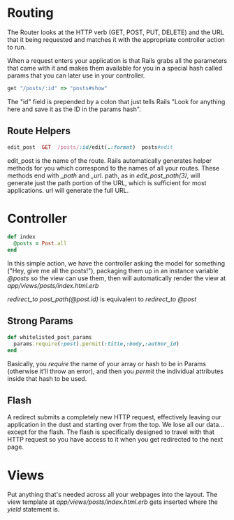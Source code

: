 # Routing
The Router looks at the HTTP verb (GET, POST, PUT, DELETE) and the URL that it being requested and matches it with the appropriate controller action to run.

When a request enters your application is that Rails grabs all the parameters that came with it and makes them available for you in a special hash called params that you can later use in your controller.

```ruby
get "/posts/:id" => "posts#show"
```
The "id" field is prepended by a colon that just tells Rails "Look for anything here and save it as the ID in the params hash".

## Route Helpers
```ruby
edit_post  GET  /posts/:id/edit(.:format)  posts#edit
```
edit_post is the name of the route. Rails automatically generates helper methods for you which correspond to the names of all your routes. These methods end with *_path* and *_url*. path, as in *edit_post_path(3)*, will generate just the path portion of the URL, which is sufficient for most applications. url will generate the full URL.

# Controller
```ruby
def index
  @posts = Post.all
end
```
In this simple action, we have the controller asking the model for something ("Hey, give me all the posts!"), packaging them up in an instance variable *@posts* so the view can use them, then will automatically render the view at *app/views/posts/index.html.erb*

*redirect_to post_path(@post.id)* is equivalent to *redirect_to @post*

## Strong Params
```ruby
def whitelisted_post_params
  params.require(:post).permit(:title,:body,:author_id)
end
```
Basically, you *require* the name of your array or hash to be in Params (otherwise it'll throw an error), and then you *permit* the individual attributes inside that hash to be used.

## Flash

A redirect submits a completely new HTTP request, effectively leaving our application in the dust and starting over from the top. We lose all our data... except for the flash. The flash is specifically designed to travel with that HTTP request so you have access to it when you get redirected to the next page.

# Views

Put anything that's needed across all your webpages into the layout. The view template at *app/views/posts/index.html.erb* gets inserted where the *yield* statement is.



